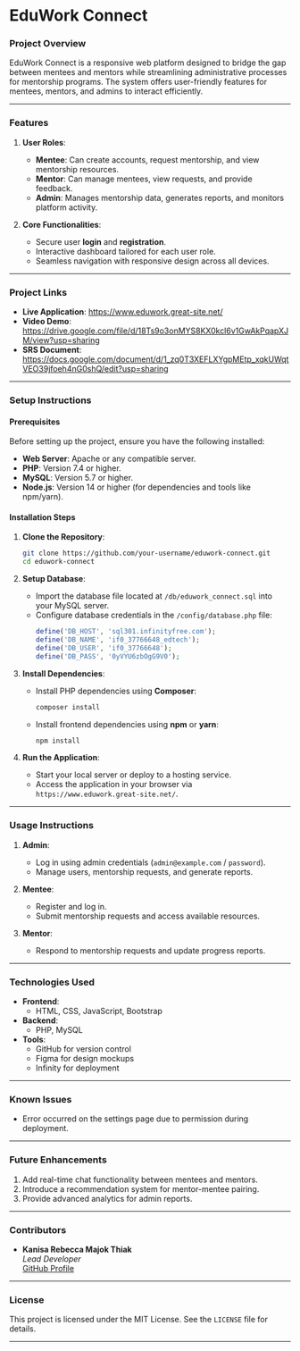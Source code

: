 # **EduWork Connect**

### **Project Overview**
EduWork Connect is a responsive web platform designed to bridge the gap between mentees and mentors while streamlining administrative processes for mentorship programs. The system offers user-friendly features for mentees, mentors, and admins to interact efficiently.

---

### **Features**
1. **User Roles**:
   - **Mentee**: Can create accounts, request mentorship, and view mentorship resources.
   - **Mentor**: Can manage mentees, view requests, and provide feedback.
   - **Admin**: Manages mentorship data, generates reports, and monitors platform activity.

2. **Core Functionalities**:
   - Secure user **login** and **registration**.
   - Interactive dashboard tailored for each user role.
   - Seamless navigation with responsive design across all devices.

---

### **Project Links**
- **Live Application**: https://www.eduwork.great-site.net/
- **Video Demo**: https://drive.google.com/file/d/18Ts9o3onMYS8KX0kcl6v1GwAkPqapXJM/view?usp=sharing
- **SRS Document**: https://docs.google.com/document/d/1_zq0T3XEFLXYgpMEtp_xqkUWqtVEO39jfoeh4nG0shQ/edit?usp=sharing

---

### **Setup Instructions**

#### **Prerequisites**
Before setting up the project, ensure you have the following installed:
- **Web Server**: Apache or any compatible server.
- **PHP**: Version 7.4 or higher.
- **MySQL**: Version 5.7 or higher.
- **Node.js**: Version 14 or higher (for dependencies and tools like npm/yarn).

#### **Installation Steps**
1. **Clone the Repository**:
   ```bash
   git clone https://github.com/your-username/eduwork-connect.git
   cd eduwork-connect
   ```

2. **Setup Database**:
   - Import the database file located at `/db/eduwork_connect.sql` into your MySQL server.
   - Configure database credentials in the `/config/database.php` file:
     ```php
     define('DB_HOST', 'sql301.infinityfree.com');
     define('DB_NAME', 'if0_37766648_edtech');
     define('DB_USER', 'if0_37766648');
     define('DB_PASS', '0yVYU6zbOgG9V0');
     ```

3. **Install Dependencies**:
   - Install PHP dependencies using **Composer**:
     ```bash
     composer install
     ```
   - Install frontend dependencies using **npm** or **yarn**:
     ```bash
     npm install
     ```

4. **Run the Application**:
   - Start your local server or deploy to a hosting service.
   - Access the application in your browser via `https://www.eduwork.great-site.net/`.

---

### **Usage Instructions**
1. **Admin**:
   - Log in using admin credentials (`admin@example.com` / `password`).
   - Manage users, mentorship requests, and generate reports.

2. **Mentee**:
   - Register and log in.
   - Submit mentorship requests and access available resources.

3. **Mentor**:
   - Respond to mentorship requests and update progress reports.

---

### **Technologies Used**
- **Frontend**:
  - HTML, CSS, JavaScript, Bootstrap
- **Backend**:
  - PHP, MySQL
- **Tools**:
  - GitHub for version control
  - Figma for design mockups
  - Infinity for deployment

---

### **Known Issues**
- Error occurred on the settings page due to permission during deployment.

---

### **Future Enhancements**
1. Add real-time chat functionality between mentees and mentors.
2. Introduce a recommendation system for mentor-mentee pairing.
3. Provide advanced analytics for admin reports.

---

### **Contributors**
- **Kanisa Rebecca Majok Thiak**  
  *Lead Developer*  
  [GitHub Profile](#replace-with-your-github-profile-link)

---

### **License**
This project is licensed under the MIT License. See the `LICENSE` file for details.

---
